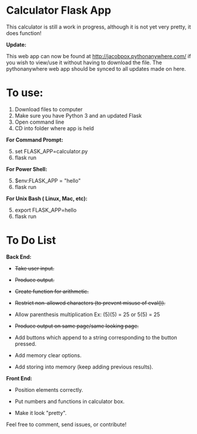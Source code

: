 # Calculator Flask App


This calculator is still a work in progress, although it is not yet very pretty, it does function!

**Update:**

This web app can now be found at http://jacobpox.pythonanywhere.com/ if you wish to view/use it without having to download the file. The pythonanywhere web app should be synced to all updates made on here.

# To use:

1. Download files to computer
2. Make sure you have Python 3 and an updated Flask
3. Open command line
4. CD into folder where app is held

**For Command Prompt:**

5. set FLASK_APP=calculator.py
6. flask run

**For Power Shell:**

5. $env:FLASK_APP = "hello"
6. flask run

**For Unix Bash ( Linux, Mac, etc):**

5. export FLASK_APP=hello
6. flask run

# To Do List

**Back End:**

* ~~Take user input.~~

* ~~Produce output.~~

* ~~Create function for arithmetic.~~

* ~~Restrict non-allowed characters (to prevent misuse of eval()).~~

* Allow parenthesis multiplication Ex: (5)(5) = 25 or 5(5) = 25

* ~~Produce output on same page/same looking page.~~

* Add buttons which append to a string corresponding to the button pressed.

* Add memory clear options.

* Add storing into memory (keep adding previous results).


**Front End:**

* Position elements correctly.

* Put numbers and functions in calculator box.

* Make it look "pretty".

Feel free to comment, send issues, or contribute!
